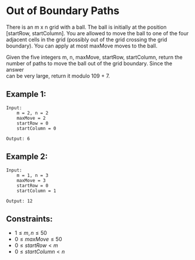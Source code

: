 # Out of Boundary Paths

There is an m x n grid with a ball. The ball is initially at the position  
[startRow, startColumn]. You are allowed to move the ball to one of the four  
adjacent cells in the grid (possibly out of the grid crossing the grid  
boundary). You can apply at most maxMove moves to the ball.

Given the five integers m, n, maxMove, startRow, startColumn, return the  
number of paths to move the ball out of the grid boundary. Since the answer  
can be very large, return it modulo 109 + 7.

 

## Example 1:

    Input: 
        m = 2, n = 2
        maxMove = 2
        startRow = 0
        startColumn = 0

    Output: 6

## Example 2:

    Input: 
        m = 1, n = 3
        maxMove = 3
        startRow = 0
        startColumn = 1

    Output: 12

 

## Constraints:

* $1 \le m, n \le 50$
* $0 \le maxMove \le 50$
* $0 \le startRow < m$
* $0 \le startColumn < n$

